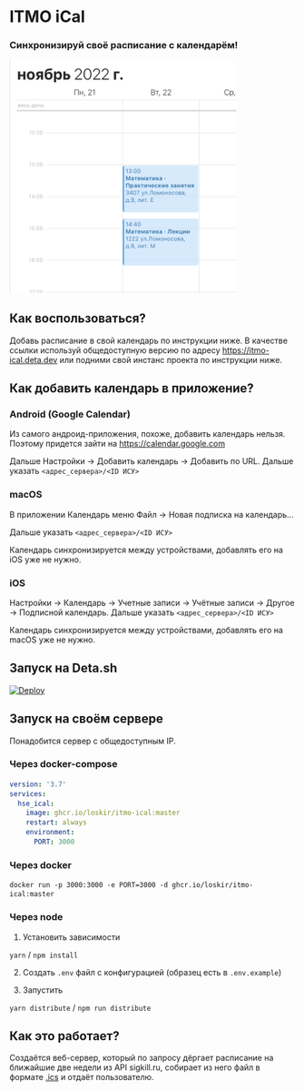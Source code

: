 # ITMO iCal

### Синхронизируй своё расписание с календарём!

<img src="demo.png" alt="Demo" width="400">

## Как воспользоваться?

Добавь расписание в свой календарь по инструкции ниже. В качестве ссылки используй общедоступную версию по адресу
https://itmo-ical.deta.dev или подними свой инстанс проекта по инструкции ниже.

## Как добавить календарь в приложение?

### Android (Google Calendar)

Из самого андроид-приложения, похоже, добавить календарь нельзя. Поэтому придется зайти на https://calendar.google.com

Дальше Настройки → Добавить календарь → Добавить по URL. Дальше указать `<адрес_сервера>/<ID ИСУ>`

### macOS

В приложении Календарь меню Файл → Новая подписка на календарь...

Дальше указать `<адрес_сервера>/<ID ИСУ>`

Календарь синхронизируется между устройствами, добавлять его на iOS уже не нужно.

### iOS

Настройки → Календарь → Учетные записи → Учётные записи → Другое → Подписной календарь.
Дальше указать `<адрес_сервера>/<ID ИСУ>`

Календарь синхронизируется между устройствами, добавлять его на macOS уже не нужно.

## Запуск на Deta.sh

[![Deploy](https://button.deta.dev/1/svg)](https://go.deta.dev/deploy?repo=https://github.com/Loskir/itmo-ical)

## Запуск на своём сервере

Понадобится сервер с общедоступным IP.

### Через docker-compose

```yaml
version: '3.7'
services:
  hse_ical:
    image: ghcr.io/loskir/itmo-ical:master
    restart: always
    environment:
      PORT: 3000
```

### Через docker

```shell
docker run -p 3000:3000 -e PORT=3000 -d ghcr.io/loskir/itmo-ical:master 
```

### Через node

1. Установить зависимости

`yarn` / `npm install`

2. Создать `.env` файл c конфигурацией (образец есть в `.env.example`)

3. Запустить

`yarn distribute` / `npm run distribute`

## Как это работает?

Создаётся веб-сервер, который по запросу дёргает расписание на ближайшие две недели из API sigkill.ru, 
собирает из него файл в формате [.ics](https://en.wikipedia.org/wiki/ICalendar) и отдаёт пользователю.
